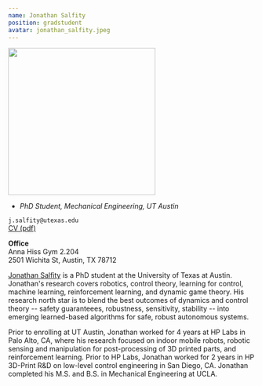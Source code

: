 ```yaml
---
name: Jonathan Salfity
position: gradstudent
avatar: jonathan_salfity.jpeg
---
```


<img width="300" src="{{site.baseurl}}/images/people/{{page.avatar}}" data-action="zoom">

- _PhD Student, Mechanical Engineering, UT Austin_<br>

<i class="fa fa-envelope-o"></i> `j.salfity@utexas.edu`<br>
<i class="fa fa-newspaper-o"></i> [CV (pdf)](/documents/jms_resumecv.pdf)

**Office**<br>
Anna Hiss Gym 2.204<br>
2501 Wichita St,
Austin, TX 78712

[Jonathan Salfity](https://www.linkedin.com/in/jsalfity/) is a PhD student at the University of Texas at Austin. Jonathan's research covers robotics, control theory, learning for control, machine learning, reinforcement learning, and dynamic game theory. His research north star is to blend the best outcomes of dynamics and control theory -- safety guaranteees, robustness, sensitivity, stability -- into emerging learned-based algorithms for safe, robust autonomous systems. 

Prior to enrolling at UT Austin, Jonathan worked for 4 years at HP Labs in Palo Alto, CA, where his research focused on indoor mobile robots, robotic sensing and manipulation for post-processing of 3D printed parts, and reinforcement learning. Prior to HP Labs, Jonathan worked for 2 years in HP 3D-Print R&D on low-level control engineering in San Diego, CA. Jonathan completed his M.S. and B.S. in Mechanical Engineering at UCLA.